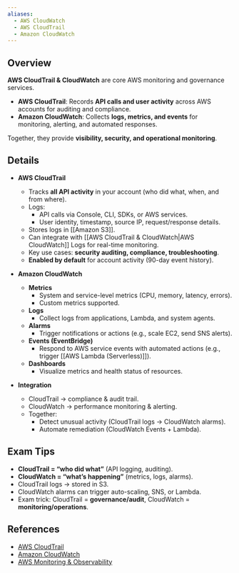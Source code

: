 ```yaml
---
aliases:
  - AWS CloudWatch
  - AWS CloudTrail
  - Amazon CloudWatch
---
```


## **Overview**
**AWS CloudTrail & CloudWatch** are core AWS monitoring and governance services.  
- **AWS CloudTrail**: Records **API calls and user activity** across AWS accounts for auditing and compliance.  
- **Amazon CloudWatch**: Collects **logs, metrics, and events** for monitoring, alerting, and automated responses.  

Together, they provide **visibility, security, and operational monitoring**.

## **Details**
- **AWS CloudTrail**
	- Tracks **all API activity** in your account (who did what, when, and from where).  
	- Logs:  
		- API calls via Console, CLI, SDKs, or AWS services.  
		- User identity, timestamp, source IP, request/response details.  
	- Stores logs in [[Amazon S3]].  
	- Can integrate with [[AWS CloudTrail & CloudWatch|AWS CloudWatch]] Logs for real-time monitoring.  
	- Key use cases: **security auditing, compliance, troubleshooting**.  
	- **Enabled by default** for account activity (90-day event history).  

- **Amazon CloudWatch**
	- **Metrics**
		- System and service-level metrics (CPU, memory, latency, errors).  
		- Custom metrics supported.  
	- **Logs**
		- Collect logs from applications, Lambda, and system agents.  
	- **Alarms**
		- Trigger notifications or actions (e.g., scale EC2, send SNS alerts).  
	- **Events (EventBridge)**
		- Respond to AWS service events with automated actions (e.g., trigger [[AWS Lambda (Serverless)]]).  
	- **Dashboards**
		- Visualize metrics and health status of resources.  

- **Integration**
	- CloudTrail → compliance & audit trail.  
	- CloudWatch → performance monitoring & alerting.  
	- Together:  
		- Detect unusual activity (CloudTrail logs → CloudWatch alarms).  
		- Automate remediation (CloudWatch Events + Lambda).  

## **Exam Tips**
- **CloudTrail = “who did what”** (API logging, auditing).  
- **CloudWatch = “what’s happening”** (metrics, logs, alarms).  
- CloudTrail logs → stored in S3.  
- CloudWatch alarms can trigger auto-scaling, SNS, or Lambda.  
- Exam trick: CloudTrail = **governance/audit**, CloudWatch = **monitoring/operations**.  

## **References**
- [AWS CloudTrail](https://aws.amazon.com/cloudtrail/)  
- [Amazon CloudWatch](https://aws.amazon.com/cloudwatch/)  
- [AWS Monitoring & Observability](https://aws.amazon.com/products/management-tools/)  
